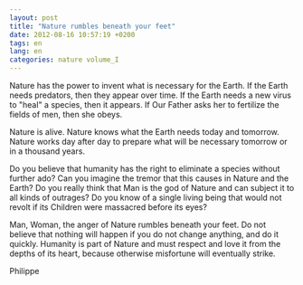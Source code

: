 ```yaml
---
layout: post
title: "Nature rumbles beneath your feet"
date: 2012-08-16 10:57:19 +0200
tags: en
lang: en
categories: nature volume_I
---
```

Nature has the power to invent what is necessary for the Earth. If the Earth needs predators, then they appear over time. If the Earth needs a new virus to "heal" a species, then it appears. If Our Father asks her to fertilize the fields of men, then she obeys.

Nature is alive. Nature knows what the Earth needs today and tomorrow. Nature works day after day to prepare what will be necessary tomorrow or in a thousand years.

Do you believe that humanity has the right to eliminate a species without further ado? Can you imagine the tremor that this causes in Nature and the Earth? Do you really think that Man is the god of Nature and can subject it to all kinds of outrages? Do you know of a single living being that would not revolt if its Children were massacred before its eyes?

Man, Woman, the anger of Nature rumbles beneath your feet. Do not believe that nothing will happen if you do not change anything, and do it quickly. Humanity is part of Nature and must respect and love it from the depths of its heart, because otherwise misfortune will eventually strike.

Philippe

<!--
This work is licensed under the terms of the Creative Commons Attribution-NonCommercial 4.0 International License.
-->
